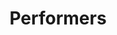---
layout: page
title: Performers
permalink: /performers/
description: Come see these performers for the Bridgetown Comedy Festival in 2017!
---